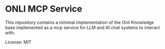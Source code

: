 # ONLI MCP Service

This repository contains a minimal implementation of the Onli Knowledge base implemented as a mcp service for LLM and AI chat systems to interact with. 

License: MIT
